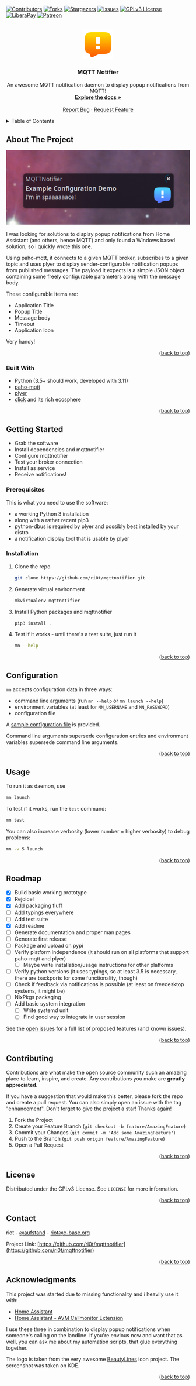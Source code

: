 <!-- Improved compatibility of back to top link: See: https://github.com/ri0t/mqttnotifier/pull/73 -->
<a name="readme-top"></a>

<!-- PROJECT SHIELDS -->
<!--
*** I'm using markdown "reference style" links for readability.
*** Reference links are enclosed in brackets [ ] instead of parentheses ( ).
*** See the bottom of this document for the declaration of the reference variables
*** for contributors-url, forks-url, etc. This is an optional, concise syntax you may use.
*** https://www.markdownguide.org/basic-syntax/#reference-style-links
-->
[![Contributors][contributors-shield]][contributors-url]
[![Forks][forks-shield]][forks-url]
[![Stargazers][stars-shield]][stars-url]
[![Issues][issues-shield]][issues-url]
[![GPLv3 License][license-shield]][license-url]
[![LiberaPay][liberapay-shield]][liberapay-url]
[![Patreon][patreon-shield]][patreon-url]



<!-- PROJECT LOGO -->
<br />
<div align="center">
  <a href="https://github.com/ri0t/mqttnotifier">
    <img src="images/logo.png" alt="Logo" width="80" height="80">
  </a>

  <h3 align="center">MQTT Notifier</h3>

  <p align="center">
    An awesome MQTT notification daemon to display popup notifications from MQTT!
    <br />
    <a href="https://github.com/ri0t/mqttnotifier"><strong>Explore the docs »</strong></a>
    <br />
    <br />
    <a href="https://github.com/ri0t/mqttnotifier/issues">Report Bug</a>
    ·
    <a href="https://github.com/ri0t/mqttnotifier/issues">Request Feature</a>
  </p>
</div>



<!-- TABLE OF CONTENTS -->
<details>
  <summary>Table of Contents</summary>
  <ol>
    <li>
      <a href="#about-the-project">About The Project</a>
      <ul>
        <li><a href="#built-with">Built With</a></li>
      </ul>
    </li>
    <li>
      <a href="#getting-started">Getting Started</a>
      <ul>
        <li><a href="#prerequisites">Prerequisites</a></li>
        <li><a href="#installation">Installation</a></li>
        <li><a href="#configuration">Configuration</a></li>
      </ul>
    </li>
    <li><a href="#usage">Usage</a></li>
    <li><a href="#roadmap">Roadmap</a></li>
    <li><a href="#contributing">Contributing</a></li>
    <li><a href="#license">License</a></li>
    <li><a href="#contact">Contact</a></li>
    <li><a href="#acknowledgments">Acknowledgments</a></li>
  </ol>
</details>



<!-- ABOUT THE PROJECT -->
## About The Project

[![MQTT Notifier Screen Shot][screenshot]](https://github.com/ri0t/mqttnotifier)

I was looking for solutions to display popup notifications from Home Assistant (and others, hence MQTT) and only found a Windows based solution, so i quickly wrote this one.

Using paho-mqtt, it connects to a given MQTT broker, subscribes to a given topic and uses plyer to display sender-configurable notification popups from published messages. The payload it expects is a simple JSON object containing some freely configurable parameters along with the message body.

These configurable items are:

* Application Title
* Popup Title
* Message body
* Timeout
* Application Icon

Very handy!

<p align="right">(<a href="#readme-top">back to top</a>)</p>



### Built With

* Python (3.5+ should work, developed with 3.11)
* [paho-mqtt](https://github.com/eclipse/paho.mqtt.python)
* [plyer](https://github.com/kivy/plyer)
* [click](https://click.palletsprojects.com/en/8.1.x/) and its rich ecosphere

<p align="right">(<a href="#readme-top">back to top</a>)</p>



<!-- GETTING STARTED -->
## Getting Started

* Grab the software
* Install dependencies and mqttnotifier
* Configure mqttnotifier
* Test your broker connection
* Install as service
* Receive notifications!

### Prerequisites

This is what you need to use the software:

* a working Python 3 installation 
* along with a rather recent pip3
* python-dbus is required by plyer and possibly best installed by your distro
* a notification display tool that is usable by plyer

### Installation

1. Clone the repo
   ```sh
   git clone https://github.com/ri0t/mqttnotifier.git
   ```
2. Generate virtual environment
   ```sh
   mkvirtualenv mqttnotifier
   ```
3. Install Python packages and mqttnotifier
   ```sh
   pip3 install .
   ```
4. Test if it works - until there's a test suite, just run it
   ```sh
   mn --help
   ```

<p align="right">(<a href="#readme-top">back to top</a>)</p>

<!-- Configuration -->
## Configuration

`mn` accepts configuration data in three ways:

* command line arguments (run `mn --help` or `mn launch --help`)
* environment variables (at least for `MN_USERNAME` and `MN_PASSWORD`)
* configuration file

A [sample configuration file](https://github.com/ri0t/mqttnotifier/blob/master/example_config.toml) is provided.

Command line arguments supersede configuration entries and environment variables supersede command line arguments.

<p align="right">(<a href="#readme-top">back to top</a>)</p>

<!-- USAGE EXAMPLES -->
## Usage

To run it as daemon, use
   ```sh
   mn launch
   ```

To test if it works, run the `test` command:
   ```sh
   mn test
   ```

You can also increase verbosity (lower number = higher verbosity) to debug problems:
   ```sh
   mn -v 5 launch
   ```

<p align="right">(<a href="#readme-top">back to top</a>)</p>



<!-- ROADMAP -->
## Roadmap

- [x] Build basic working prototype
- [x] Rejoice!
- [x] Add packaging fluff
- [ ] Add typings everywhere
- [ ] Add test suite
- [x] Add readme
- [ ] Generate documentation and proper man pages
- [ ] Generate first release
- [ ] Package and upload on pypi
- [ ] Verify platform independence (it should run on all platforms that support paho-mqtt and plyer)
  - [ ] Maybe write installation/usage instructions for other platforms
- [ ] Verify python versions (it uses typings, so at least 3.5 is necessary, there are backports for some functionality, though)
- [ ] Check if feedback via notifications is possible (at least on freedesktop systems, it might be)
- [ ] NixPkgs packaging
- [ ] Add basic system integration
  - [ ] Write systemd unit
  - [ ] Find good way to integrate in user session

See the [open issues](https://github.com/ri0t/mqttnotifier/issues) for a full list of proposed features (and known issues).

<p align="right">(<a href="#readme-top">back to top</a>)</p>



<!-- CONTRIBUTING -->
## Contributing

Contributions are what make the open source community such an amazing place to learn, inspire, and create. Any contributions you make are **greatly appreciated**.

If you have a suggestion that would make this better, please fork the repo and create a pull request. You can also simply open an issue with the tag "enhancement".
Don't forget to give the project a star! Thanks again!

1. Fork the Project
2. Create your Feature Branch (`git checkout -b feature/AmazingFeature`)
3. Commit your Changes (`git commit -m 'Add some AmazingFeature'`)
4. Push to the Branch (`git push origin feature/AmazingFeature`)
5. Open a Pull Request

<p align="right">(<a href="#readme-top">back to top</a>)</p>



<!-- LICENSE -->
## License

Distributed under the GPLv3 License. See `LICENSE` for more information.

<p align="right">(<a href="#readme-top">back to top</a>)</p>



<!-- CONTACT -->
## Contact

riot - [@aufstand](https://bsky.app/profile/aufstand.bsky.social) - riot@c-base.org

Project Link: [https://github.com/ri0t/mqttnotifier](https://github.com/ri0t/mqttnotifier)

<p align="right">(<a href="#readme-top">back to top</a>)</p>



<!-- ACKNOWLEDGMENTS -->
## Acknowledgments

This project was started due to missing functionality and i heavily use it with:

* [Home Assistant](https://home-assistant.io)
* [Home Assistant - AVM Callmonitor Extension](https://www.home-assistant.io/integrations/fritzbox_callmonitor)

I use these three in combination to display popup notifications when someone's calling on the landline.
If you're envious now and want that as well, you can ask me about my automation scripts, that glue everything together.

The logo is taken from the very awesome [BeautyLines](https://store.kde.org/p/1425426/) icon project.
The screenshot was taken on KDE.

<p align="right">(<a href="#readme-top">back to top</a>)</p>



<!-- MARKDOWN LINKS & IMAGES -->
<!-- https://www.markdownguide.org/basic-syntax/#reference-style-links -->
[contributors-shield]: https://img.shields.io/github/contributors/ri0t/mqttnotifier.svg?style=for-the-badge
[contributors-url]: https://github.com/ri0t/mqttnotifier/graphs/contributors
[forks-shield]: https://img.shields.io/github/forks/ri0t/mqttnotifier.svg?style=for-the-badge
[forks-url]: https://github.com/ri0t/mqttnotifier/network/members
[stars-shield]: https://img.shields.io/github/stars/ri0t/mqttnotifier.svg?style=for-the-badge
[stars-url]: https://github.com/ri0t/mqttnotifier/stargazers
[issues-shield]: https://img.shields.io/github/issues/ri0t/mqttnotifier.svg?style=for-the-badge
[issues-url]: https://github.com/ri0t/mqttnotifier/issues
[license-shield]: https://img.shields.io/github/license/ri0t/mqttnotifier.svg?style=for-the-badge
[license-url]: https://github.com/ri0t/mqttnotifier/blob/master/LICENSE
[liberapay-shield]: https://img.shields.io/liberapay/patrons/riot?style=for-the-badge
[liberapay-url]: https://liberapay.com/riot/
[patreon-shield]: https://img.shields.io/badge/-Patreon-black.svg?style=for-the-badge&logo=patreon&colorB=555
[patreon-url]: https://www.patreon.com/user?u=29020487
[screenshot]: images/screenshot.png
